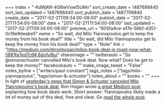 +++
index = "-KdWjKK-4GBwVxwt5UMv"
sort_create_date = 1487698440
sort_last_updated = 1487698440
sort_publish_date = 1487706840
create_date = "2017-02-21T09:34:00-08:00"
publish_date = "2017-02-21T11:54:00-08:00"
date = "2017-02-21T11:54:00-08:00"
last_updated = "2017-02-21T09:34:00-08:00"
preview_url = "605fa4ce-e17e-56b1-d351-0c18e9deabe5"
name = "So wait, did Milo Yiannopoulos get to keep the money from his book deal?"
title = "So wait, did Milo Yiannopoulos get to keep the money from his book deal?"
type = "Note"
link = "https://medium.com/@ronhogan/milos-book-deal-is-toast-now-what-5881fa7ed7c6#.6do1vl8uj"
shareimage = ""
twitterauto = "So @simonschuster cancelled Milo's book deal. Now what? Does he get to keep the money?"
facebookauto = ""
make_image_tweet = "False"
notes_byline = ["writers/paul-constant"]
tags_notes = ["tags/milo-yiannopoulos", "tags/simon-&amp;-schuster"]
notes_about = ""
books = ""
+++
In light of [yesterday's news that Simon & Schuster canceled Milo Yiannopoulos's book deal](http://www.seattlereviewofbooks.com/notes/2017/02/21/simon-schuster-finally-cancels-dangerous-by-milo-yiannopoulos/), Ron Hogan wrote [a great Medium post](https://medium.com/@ronhogan/milos-book-deal-is-toast-now-what-5881fa7ed7c6#.6do1vl8uj) explaining how book deals work. Short answer: Yiannopoulos likely made a lot of money out of this deal, free and clear. Go [read the whole post](https://medium.com/@ronhogan/milos-book-deal-is-toast-now-what-5881fa7ed7c6#.6do1vl8uj).